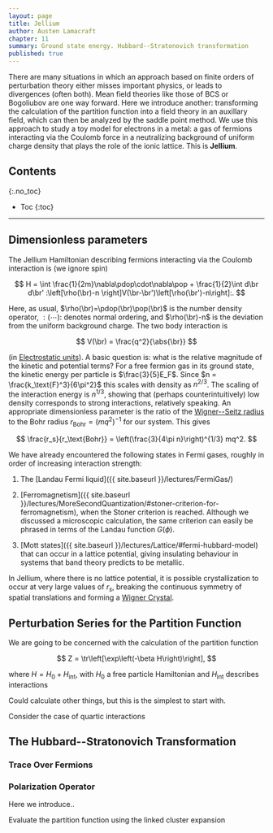 ```yaml
---
layout: page
title: Jellium
author: Austen Lamacraft
chapter: 11
summary: Ground state energy. Hubbard--Stratonovich transformation
published: true
---
```


<p class="message">
There are many situations in which an approach based on finite orders of perturbation theory either misses important physics, or leads to divergences (often both). Mean field theories like those of BCS or Bogoliubov are one way forward. Here we introduce another: transforming the calculation of the partition function into a field theory in an auxillary field, which can then be analyzed by the saddle point method. We use this approach to study a toy model for electrons in a metal: a gas of fermions interacting via the Coulomb force in a neutralizing background of uniform charge density that plays the role of the ionic lattice. This is <strong>Jellium</strong>.
</p>

## Contents
{:.no_toc}

* Toc
{:toc}

---

## Dimensionless parameters

The Jellium Hamiltonian describing fermions interacting via the Coulomb interaction is (we ignore spin)

$$
H = \int \frac{1}{2m}\nabla\pdop\cdot\nabla\pop + \frac{1}{2}\int d\br d\br' :\left[\rho(\br)-n
\right]V(\br-\br')\left[\rho(\br')-n\right]:.
$$

Here, as usual, $\rho(\br)=\pdop(\br)\pop(\br)$ is the number density operator, $:(\cdots):$ denotes normal ordering, and $\rho(\br)-n$ is the deviation from the uniform background charge. The two body interaction is

$$
V(\br) = \frac{q^2}{\abs{\br}}
$$

(in [Electrostatic units](https://en.wikipedia.org/wiki/Electrostatic_units)). A basic question is: what is the relative magnitude of the kinetic and potential terms? For a free fermion gas in its ground state, the kinetic energy per particle is $\frac{3}{5}E_F$. Since $n = \frac{k_\text{F}^3}{6\pi^2}$ this scales with density as $n^{2/3}$. The scaling of the interaction energy is $n^{1/3}$, showing that (perhaps counterintuitively) low density corresponds to strong interactions, relatively speaking. An appropriate dimensionless parameter is the ratio of the [Wigner--Seitz radius](https://en.wikipedia.org/wiki/Wigner–Seitz_radius) to the Bohr radius $r_\text{Bohr} = (mq^2)^{-1}$ for our system. This gives

$$
\frac{r_s}{r_\text{Bohr}} = \left(\frac{3}{4\pi n}\right)^{1/3} mq^2.
$$

We have already encountered the following states in Fermi gases, roughly in order of increasing interaction strength:

1. The [Landau Fermi liquid]({{ site.baseurl }}/lectures/FermiGas/)

2. [Ferromagnetism]({{ site.baseurl }}/lectures/MoreSecondQuantization/#stoner-criterion-for-ferromagnetism), when the Stoner criterion is reached. Although we discussed a microscopic calculation, the same criterion can easily be phrased in terms of the Landau function $G(\phi)$.

3. [Mott states]({{ site.baseurl }}/lectures/Lattice/#fermi-hubbard-model) that can occur in a lattice potential, giving insulating behaviour in systems that band theory predicts to be metallic.

In Jellium, where there is no lattice potential, it is possible crystallization to occur at very large values of $r_s$, breaking the continuous symmetry of spatial translations and forming a [Wigner Crystal](https://en.wikipedia.org/wiki/Wigner_crystal).

## Perturbation Series for the Partition Function

We are going to be concerned with the calculation of the partition function

$$
Z = \tr\left[\exp\left(-\beta H\right)\right],
$$

where $H=H_0+H_\text{int}$, with $H_0$ a free particle Hamiltonian and $H_\text{int}$ describes interactions

Could calculate other things, but this is the simplest to start with.

Consider the case of quartic interactions

## The Hubbard--Stratonovich Transformation



### Trace Over Fermions

### Polarization Operator



Here we introduce..

Evaluate the partition function using the linked cluster expansion

